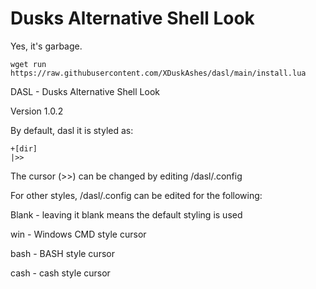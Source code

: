 # Dusks Alternative Shell Look

Yes, it's garbage.

``wget run https://raw.githubusercontent.com/XDuskAshes/dasl/main/install.lua``

DASL - Dusks Alternative Shell Look

Version 1.0.2

By default, dasl it is styled as:

```
+[dir]
|>>
```

The cursor (>>) can be changed by editing /dasl/.config

For other styles, /dasl/.config can be edited for the following:

Blank - leaving it blank means the default styling is used

win - Windows CMD style cursor

bash - BASH style cursor

cash - cash style cursor
